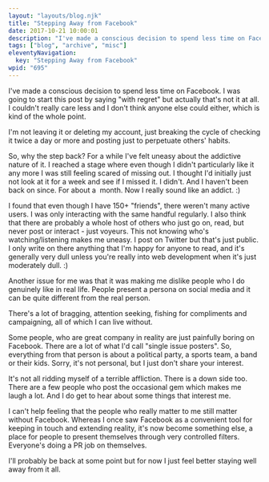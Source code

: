 ```yaml
---
layout: "layouts/blog.njk"
title: "Stepping Away from Facebook"
date: 2017-10-21 10:00:01
description: "I've made a conscious decision to spend less time on Facebook"
tags: ["blog", "archive", "misc"]
eleventyNavigation:
  key: "Stepping Away from Facebook"
wpid: "695"
---
```


I've made a conscious decision to spend less time on Facebook. I was going to start this post by saying "with regret" but actually that's not it at all. I couldn't really care less and I don't think anyone else could either, which is kind of the whole point.

I'm not leaving it or deleting my account, just breaking the cycle of checking it twice a day or more and posting just to perpetuate others' habits.

So, why the step back? For a while I've felt uneasy about the addictive nature of it. I reached a stage where even though I didn't particularly like it any more I was still feeling scared of missing out. I thought I'd initially just not look at it for a week and see if I missed it. I didn't. And I haven't been back on since. For about a  month. Now I really sound like an addict. :)

I found that even though I have 150+ "friends", there weren't many active users. I was only interacting with the same handful regularly. I also think that there are probably a whole host of others who just go on, read, but never post or interact - just voyeurs. This not knowing who's watching/listening makes me uneasy. I post on Twitter but that's just public. I only write on there anything that I'm happy for anyone to read, and it's generally very dull unless you're really into web development when it's just moderately dull. :)

Another issue for me was that it was making me dislike people who I do genuinely like in real life. People present a persona on social media and it can be quite different from the real person.

There's a lot of bragging, attention seeking, fishing for compliments and campaigning, all of which I can live without.

Some people, who are great company in reality are just painfully boring on Facebook. There are a lot of what I'd call "single issue posters". So, everything from that person is about a political party, a sports team, a band or their kids. Sorry, it's not personal, but I just don't share your interest.

It's not all ridding myself of a terrible affliction. There is a down side too. There are a few people who post the occasional gem which makes me laugh a lot. And I do get to hear about some things that interest me.

I can't help feeling that the people who really matter to me still matter without Facebook. Whereas I once saw Facebook as a convenient tool for keeping in touch and extending reality, it's now become something else, a place for people to present themselves through very controlled filters. Everyone's doing a PR job on themselves.

I'll probably be back at some point but for now I just feel better staying well away from it all.
